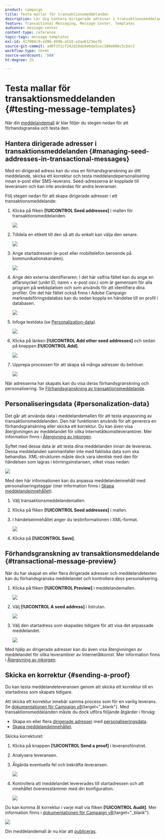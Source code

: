 ```yaml
---
product: campaign
title: Testa mallar för transaktionsmeddelanden
description: Lär dig hantera dirigerade adresser i transaktionsmeddelanden för att förhandsgranska och testa dem i Adobe Campaign Classic
feature: Transactional Messaging, Message Center, Templates
audience: message-center
content-type: reference
topic-tags: message-templates
exl-id: 417004c9-ed96-4b98-a518-a3aa6123ee7b
source-git-commit: ad6f3f2cf242d28de9e6da5cec100e096c5cbec2
workflow-type: tm+mt
source-wordcount: '568'
ht-degree: 2%

---
```


# Testa mallar för transaktionsmeddelanden {#testing-message-templates}



När din [meddelandemall](../../message-center/using/creating-the-message-template.md) är klar följer du stegen nedan för att förhandsgranska och testa den.

## Hantera dirigerade adresser i transaktionsmeddelanden {#managing-seed-addresses-in-transactional-messages}

Med en dirigerad adress kan du visa en förhandsgranskning av ditt meddelande, skicka ett korrektur och testa meddelandepersonalisering innan e-post eller SMS-leverans. Seed-adresserna är kopplade till leveransen och kan inte användas för andra leveranser.

Följ stegen nedan för att skapa dirigerade adresser i ett transaktionsmeddelande:

1. Klicka på fliken **[!UICONTROL Seed addresses]** i mallen för transaktionsmeddelanden.

   ![](assets/messagecenter_create_seedaddr_001.png)

1. Tilldela en etikett till den så att du enkelt kan välja den senare.

   ![](assets/messagecenter_create_seedaddr_002.png)

1. Ange startadressen (e-post eller mobiltelefon beroende på kommunikationskanalen).

   ![](assets/messagecenter_create_seedaddr_003.png)

1. Ange den externa identifieraren: I det här valfria fältet kan du ange en affärsnyckel (unikt ID, namn + e-post osv.) som är gemensam för alla program på webbplatsen och som används för att identifiera dina profiler. Om det här fältet också finns i Adobe Campaign marknadsföringsdatabas kan du sedan koppla en händelse till en profil i databasen.

   ![](assets/messagecenter_create_seedaddr_003bis.png)

1. Infoga testdata (se [Personalization-data](#personalization-data)).

   ![](assets/messagecenter_create_custo_001.png)

   <!--## Creating several seed addresses {#creating-several-seed-addresses}-->
1. Klicka på länken **[!UICONTROL Add other seed addresses]** och sedan på knappen **[!UICONTROL Add]**.

   ![](assets/messagecenter_create_seedaddr_004.png)

   <!--1. Follow the configuration steps for a seed address detailed in the [Creating a seed address](#creating-a-seed-address) section.-->
1. Upprepa processen för att skapa så många adresser du behöver.

   ![](assets/messagecenter_create_seedaddr_008.png)

När adresserna har skapats kan du visa deras förhandsgranskning och personalisering. Se [Förhandsgranskning av transaktionsmeddelande](#transactional-message-preview).

## Personaliseringsdata {#personalization-data}

Det går att använda data i meddelandemallen för att testa anpassning av transaktionsmeddelanden. Den här funktionen används för att generera en förhandsgranskning eller skicka ett korrektur. Du kan även visa återgivningen av meddelandet för olika Internetåtkomstleverantörer. Mer information finns i [Återgivning av inkorgen](../../delivery/using/inbox-rendering.md).

Syftet med dessa data är att testa dina meddelanden innan de levereras. Dessa meddelanden sammanfaller inte med faktiska data som ska behandlas. XML-strukturen måste dock vara identisk med den för händelsen som lagras i körningsinstansen, vilket visas nedan:

![](assets/messagecenter_create_custo_006.png)

Med den här informationen kan du anpassa meddelandeinnehåll med personaliseringstaggar (mer information finns i [Skapa meddelandeinnehållet](../../message-center/using/creating-the-message-template.md#creating-message-content)).

1. Välj transaktionsmeddelandemallen.

1. Klicka på fliken **[!UICONTROL Seed addresses]** i mallen.

1. I händelseinnehållet anger du testinformationen i XML-format.

   ![](assets/messagecenter_create_custo_001.png)

1. Klicka på **[!UICONTROL Save]**.

## Förhandsgranskning av transaktionsmeddelande {#transactional-message-preview}

När du har skapat en eller flera dirigerade adresser och meddelandetexten kan du förhandsgranska meddelandet och kontrollera dess personalisering.

1. Klicka på fliken **[!UICONTROL Preview]** i meddelandemallen.

   ![](assets/messagecenter_preview_001.png)

1. Välj **[!UICONTROL A seed address]** i listrutan.

   ![](assets/messagecenter_preview_002.png)

1. Välj den startadress som skapades tidigare för att visa det anpassade meddelandet.

   ![](assets/messagecenter_create_seedaddr_009.png)

Med hjälp av dirigerade adresser kan du även visa återgivningen av meddelandet för olika leverantörer av Internetåtkomst. Mer information finns i [Återgivning av inkorgen](../../delivery/using/inbox-rendering.md).

## Skicka en korrektur {#sending-a-proof}

Du kan testa meddelandeleveransen genom att skicka ett korrektur till en startadress som skapats tidigare.

Att skicka ett korrektur innebär samma process som för en vanlig leverans. Se [dokumentationen för Campaign v8](https://experienceleague.adobe.com/docs/campaign/campaign-v8/send/validate/preview-and-proof.html?lang=sv-SE){target="_blank"}. Med transaktionsmeddelanden måste du dock utföra följande åtgärder i förväg:

* Skapa en eller flera [dirigerade adresser](#managing-seed-addresses-in-transactional-messages) med [personaliseringsdata](#personalization-data).
* [Skapa meddelandeinnehållet](../../message-center/using/creating-the-message-template.md#creating-message-content).

Skicka korrekturet:

1. Klicka på knappen **[!UICONTROL Send a proof]** i leveransfönstret.
1. Analysera leveransen.
1. Åtgärda eventuella fel och bekräfta leveransen.

   ![](assets/messagecenter_send_proof_001.png)

1. Kontrollera att meddelandet levererades till startadressen och att innehållet överensstämmer med din konfiguration.

   ![](assets/messagecenter_send_proof_002.png)

Du kan komma åt korrektur i varje mall via fliken **[!UICONTROL Audit]**. Mer information finns i [dokumentationen för Campaign v8](https://experienceleague.adobe.com/docs/campaign/campaign-v8/send/validate/preview-and-proof.html?lang=sv-SE){target="_blank"}.

![](assets/messagecenter_send_proof_003.png)

Din meddelandemall är nu klar att [publiceras](../../message-center/using/publishing-message-templates.md).